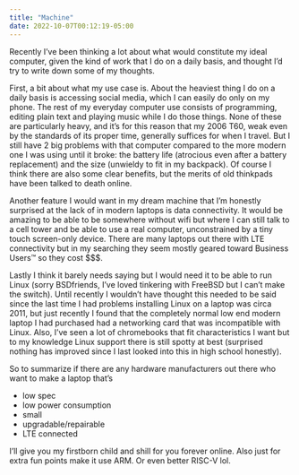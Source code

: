 ```yaml
---
title: "Machine"
date: 2022-10-07T00:12:19-05:00
---
```

Recently I’ve been thinking a lot about what would constitute my ideal
computer, given the kind of work that I do on a daily basis, and thought I’d
try to write down some of my thoughts.

First, a bit about what my use case is. About the heaviest thing I do on a
daily basis is accessing social media, which I can easily do only on my phone.
The rest of my everyday computer use consists of programming, editing plain
text and playing music while I do those things. None of these are particularly
heavy, and it’s for this reason that my 2006 T60, weak even by the standards of
its proper time, generally suffices for when I travel. But I still have 2 big
problems with that computer compared to the more modern one I was using until
it broke: the battery life (atrocious even after a battery replacement) and the
size (unwieldy to fit in my backpack). Of course I think there are also some
clear benefits, but the merits of old thinkpads have been talked to death
online.

Another feature I would want in my dream machine that I’m honestly surprised at
the lack of in modern laptops is data connectivity. It would be amazing to be
able to be somewhere without wifi but where I can still talk to a cell tower
and be able to use a real computer, unconstrained by a tiny touch screen-only
device. There are many laptops out there with LTE connectivity but in my
searching they seem mostly geared toward Business Users™ so they cost $$$.

Lastly I think it barely needs saying but I would need it to be able to run
Linux (sorry BSDfriends, I’ve loved tinkering with FreeBSD but I can’t make the
switch). Until recently I wouldn’t have thought this needed to be said since
the last time I had problems installing Linux on a laptop was circa 2011, but
just recently I found that the completely normal low end modern laptop I had
purchased had a networking card that was incompatible with Linux. Also, I’ve
seen a lot of chromebooks that fit characteristics I want but to my knowledge
Linux support there is still spotty at best (surprised nothing has improved
since I last looked into this in high school honestly).

So to summarize if there are any hardware manufacturers out there who want to
make a laptop that’s

- low spec
- low power consumption
- small
- upgradable/repairable
- LTE connected

I’ll give you my firstborn child and shill for you forever online. Also just
for extra fun points make it use ARM. Or even better RISC-V lol.
